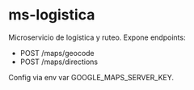 # ms-logistica

Microservicio de logística y ruteo. Expone endpoints:

- POST /maps/geocode
- POST /maps/directions

Config via env var GOOGLE_MAPS_SERVER_KEY.
